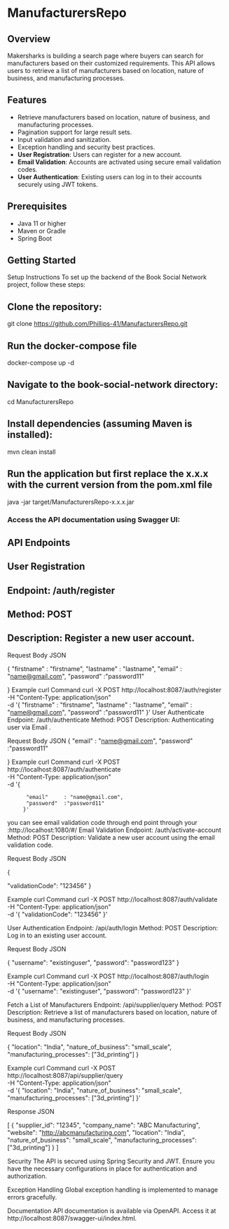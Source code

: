 # ManufacturersRepo
## Overview
Makersharks is building a search page where buyers can search for manufacturers based on their customized requirements. This API allows users to retrieve a list of manufacturers based on location, nature of business, and manufacturing processes.

## Features
- Retrieve manufacturers based on location, nature of business, and manufacturing processes.
- Pagination support for large result sets.
- Input validation and sanitization.
- Exception handling and security best practices.
- **User Registration**: Users can register for a new account.
- **Email Validation**: Accounts are activated using secure email validation codes.
- **User Authentication**: Existing users can log in to their accounts securely using JWT tokens.

## Prerequisites
- Java 11 or higher
- Maven or Gradle
- Spring Boot

## Getting Started
Setup Instructions
To set up the backend of the Book Social Network project, follow these steps:

## Clone the repository:
   git clone https://github.com/Phillips-41/ManufacturersRepo.git
## Run the docker-compose file
  docker-compose up -d
## Navigate to the book-social-network directory:
  cd ManufacturersRepo
## Install dependencies (assuming Maven is installed):
  mvn clean install
## Run the application but first replace the x.x.x with the current version from the pom.xml file
  java -jar target/ManufacturersRepo-x.x.x.jar
### Access the API documentation using Swagger UI:


## API Endpoints
## User Registration
## Endpoint: /auth/register
## Method: POST
## Description: Register a new user account.

Request Body
JSON

{
 "firstname" : "firstname",
  "lastname"  : "lastname",
  "email"     : "name@gmail.com",
  "password"  :"password11"
  
}
Example curl Command
curl -X POST http://localhost:8087/auth/register \
     -H "Content-Type: application/json" \
     -d '{
          "firstname" : "firstname",
          "lastname"  : "lastname",
          "email"     : "name@gmail.com",
          "password"  :"password11"
         }'
User Authenticate
Endpoint: /auth/authenticate
Method: POST
Description: Authenticating user via Email .

Request Body
JSON
{
  "email"     : "name@gmail.com",
  "password"  :"password11"
  
}
Example curl Command
curl -X POST http://localhost:8087/auth/authenticate \
     -H "Content-Type: application/json" \
     -d '{
        
          "email"     : "name@gmail.com",
          "password"  :"password11"
         }'
you can see email validation code through end point through your :http://localhost:1080/#/
Email Validation
Endpoint: /auth/activate-account
Method: POST
Description: Validate a new user account using the email validation code.

Request Body
JSON

{

  "validationCode": "123456"
}

Example curl Command
curl -X POST http://localhost:8087/auth/validate \
     -H "Content-Type: application/json" \
     -d '{
           "validationCode": "123456"
         }'

User Authentication
Endpoint: /api/auth/login
Method: POST
Description: Log in to an existing user account.

Request Body
JSON

{
  "username": "existinguser",
  "password": "password123"
}

Example curl Command
curl -X POST http://localhost:8087/auth/login \
     -H "Content-Type: application/json" \
     -d '{
           "username": "existinguser",
           "password": "password123"
         }'

Fetch a List of Manufacturers
Endpoint: /api/supplier/query
Method: POST
Description: Retrieve a list of manufacturers based on location, nature of business, and manufacturing processes.

Request Body
JSON

{
  "location": "India",
  "nature_of_business": "small_scale",
  "manufacturing_processes": ["3d_printing"]
}

Example curl Command
curl -X POST http://localhost:8087/api/supplier/query \
     -H "Content-Type: application/json" \
     -d '{
           "location": "India",
           "nature_of_business": "small_scale",
           "manufacturing_processes": ["3d_printing"]
         }'

Response
JSON

[
  {
    "supplier_id": "12345",
    "company_name": "ABC Manufacturing",
    "website": "http://abcmanufacturing.com",
    "location": "India",
    "nature_of_business": "small_scale",
    "manufacturing_processes": ["3d_printing"]
  }
]

Security
The API is secured using Spring Security and JWT. Ensure you have the necessary configurations in place for authentication and authorization.

Exception Handling
Global exception handling is implemented to manage errors gracefully.

Documentation
API documentation is available via OpenAPI. Access it at http://localhost:8087/swagger-ui/index.html.

